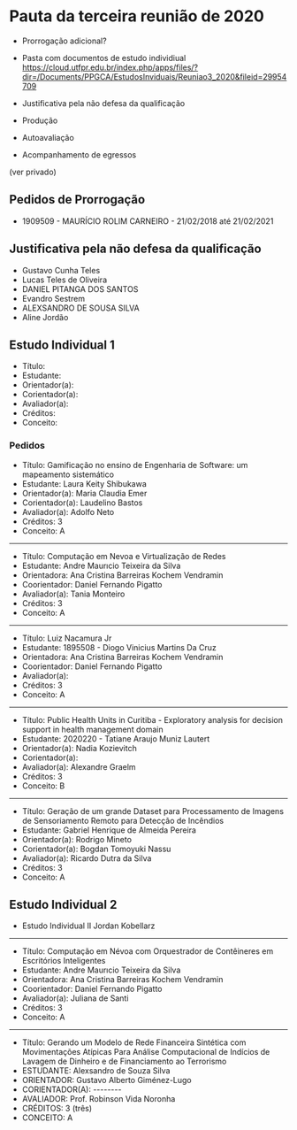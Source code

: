 # Pauta da terceira reunião de 2020

- Prorrogação adicional?

- Pasta com documentos de estudo individiual https://cloud.utfpr.edu.br/index.php/apps/files/?dir=/Documents/PPGCA/EstudosInviduais/Reuniao3_2020&fileid=29954709

- Justificativa pela não defesa da qualificação

- Produção

- Autoavaliação

- Acompanhamento de egressos


(ver privado)

## Pedidos de Prorrogação

- 1909509 - MAURÍCIO ROLIM CARNEIRO - 21/02/2018 até 21/02/2021


## Justificativa pela não defesa da qualificação

- Gustavo Cunha Teles
- Lucas Teles de Oliveira
- DANIEL PITANGA DOS SANTOS
- Evandro Sestrem
- ALEXSANDRO DE SOUSA SILVA
- Aline Jordão


## Estudo Individual 1

- Título:
- Estudante:
- Orientador(a):
- Corientador(a):
- Avaliador(a):
- Créditos:
- Conceito:

### Pedidos




- Título: Gamificação no ensino de Engenharia de Software: um mapeamento sistemático
- Estudante: Laura Keity Shibukawa
- Orientador(a):  Maria Claudia Emer
- Corientador(a): Laudelino Bastos
- Avaliador(a): Adolfo Neto
- Créditos: 3
- Conceito: A

---

- Título: Computação em Nevoa e Virtualização de Redes
- Estudante: Andre Maurıcio Teixeira da Silva
- Orientadora: Ana Cristina Barreiras Kochem Vendramin
- Coorientador: Daniel Fernando Pigatto
- Avaliador(a): Tania Monteiro 
- Créditos: 3 
- Conceito: A

---

- Título: Luiz Nacamura Jr
- Estudante: 1895508 - Diogo Vinicius Martins Da Cruz
- Orientadora: Ana Cristina Barreiras Kochem Vendramin
- Coorientador: Daniel Fernando Pigatto
- Avaliador(a): 
- Créditos: 3 
- Conceito: A

---

- Título: Public Health Units in Curitiba - Exploratory analysis for decision support in health management domain
- Estudante: 2020220 - Tatiane Araujo Muniz Lautert
- Orientador(a): Nadia Kozievitch
- Corientador(a): 
- Avaliador(a): Alexandre Graelm
- Créditos: 3
- Conceito: B

---

- Título: Geração de um grande Dataset para Processamento de Imagens de Sensoriamento Remoto para Detecção de Incêndios
- Estudante: Gabriel Henrique de Almeida Pereira
- Orientador(a): Rodrigo Mineto
- Corientador(a): Bogdan Tomoyuki Nassu
- Avaliador(a): Ricardo Dutra da Silva
- Créditos: 3
- Conceito: A


## Estudo Individual 2

- Estudo Individual II Jordan Kobellarz

---

- Título: Computação em Névoa com Orquestrador de Contêineres em Escritórios Inteligentes
- Estudante: Andre Maurıcio Teixeira da Silva
- Orientadora: Ana Cristina Barreiras Kochem Vendramin
- Coorientador: Daniel Fernando Pigatto
- Avaliador(a): Juliana de Santi
- Créditos: 3 
- Conceito: A

---

- Título: Gerando um Modelo de Rede Financeira Sintética com Movimentações
Atípicas Para Análise Computacional de Indícios de Lavagem de Dinheiro e
de Financiamento ao Terrorismo 
- ESTUDANTE: Alexsandro de Souza Silva
- ORIENTADOR: Gustavo Alberto Giménez-Lugo
- CORIENTADOR(A): --------
- AVALIADOR: Prof. Robinson Vida Noronha
- CRÉDITOS: 3 (três)
- CONCEITO: A
 
